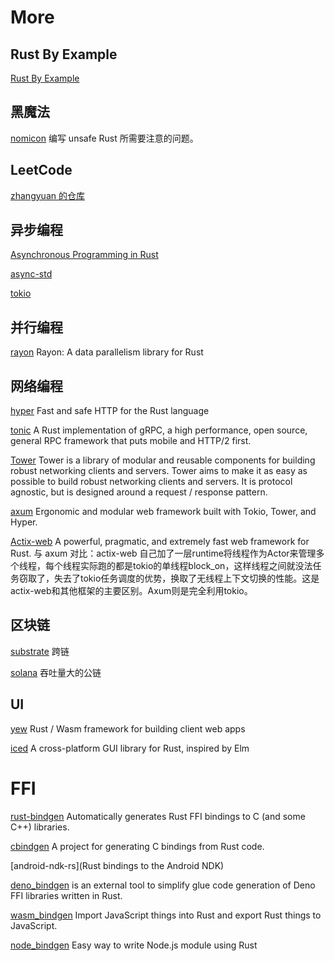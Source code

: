 # More

## Rust By Example

[Rust By Example](https://doc.rust-lang.org/rust-by-example/)

## 黑魔法

[nomicon](https://doc.rust-lang.org/nightly/nomicon/) 编写 unsafe Rust 所需要注意的问题。

## LeetCode

[zhangyuan 的仓库](https://github.com/zhangyuang/leetcode)

## 异步编程

[Asynchronous Programming in Rust](https://rust-lang.github.io/async-book/) 

[async-std](https://book.async.rs/) 

[tokio](https://tokio.rs/) 

## 并行编程

[rayon](https://github.com/rayon-rs/rayon) Rayon: A data parallelism library for Rust

## 网络编程

[hyper](https://hyper.rs/)
Fast and safe HTTP for the Rust language

[tonic](https://docs.rs/tonic/latest/tonic/)
A Rust implementation of gRPC, a high performance, open source, general RPC framework that puts mobile and HTTP/2 first.

[Tower](https://github.com/tower-rs/tower)
Tower is a library of modular and reusable components for building robust networking clients and servers. Tower aims to make it as easy as possible to build robust networking clients and servers. It is protocol agnostic, but is designed around a request / response pattern.

[axum](https://github.com/tokio-rs/axum)
Ergonomic and modular web framework built with Tokio, Tower, and Hyper.

[Actix-web](https://actix.rs/)
A powerful, pragmatic, and extremely fast web framework for Rust.
与 axum 对比：actix-web 自己加了一层runtime将线程作为Actor来管理多个线程，每个线程实际跑的都是tokio的单线程block_on，这样线程之间就没法任务窃取了，失去了tokio任务调度的优势，换取了无线程上下文切换的性能。这是actix-web和其他框架的主要区别。Axum则是完全利用tokio。

## 区块链

[substrate](https://substrate.io) 跨链

[solana](https://solana.com) 吞吐量大的公链

## UI

[yew](https://github.com/yewstack/yew) Rust / Wasm framework for building client web apps

[iced](https://github.com/iced-rs/iced) A cross-platform GUI library for Rust, inspired by Elm

# FFI

[rust-bindgen](https://github.com/rust-lang/rust-bindgen) Automatically generates Rust FFI bindings to C (and some C++) libraries.

[cbindgen](https://github.com/eqrion/cbindgen) A project for generating C bindings from Rust code.

[android-ndk-rs](Rust bindings to the Android NDK)

[deno_bindgen](https://github.com/littledivy/deno_bindgen) is an external tool to simplify glue code generation of Deno FFI libraries written in Rust.

[wasm_bindgen](https://github.com/rustwasm/wasm-bindgen) Import JavaScript things into Rust and export Rust things to JavaScript.

[node_bindgen](https://github.com/infinyon/node-bindgen) Easy way to write Node.js module using Rust
